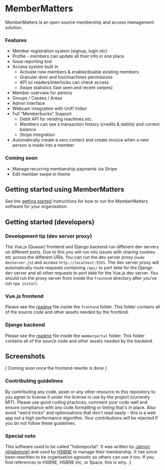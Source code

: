 # MemberMatters
MemberMatters is an open source membership and access management solution.

### Features
* Member registration system (signup, login etc)
* Profile - members can update all their info in one place
* Issue reporting tool
* Access system built in
    * Activate new members & enable/disable existing members
    * Granular door and tool/machines permissions
    * API so readers/interlocks can check access
    * Swipe statistics (last seen and recent swipes)
* Member overview for admins
* Groups / Causes / Areas
* Admin Interface
* Webcam integration with Unifi Video
* Full "Memberbucks" Support
    * Debit API for vending machines etc. 
    * Members can see a transaction history (credits & debits) and current balance
    * Stripe integration
* Automatically create a xero contact and create invoice when a new person is made into a member
 
### Coming soon
* Manage recurring membership payments via Stripe
* Edit member swipe in theme

## Getting started using MemberMatters
See the [getting started](/GETTING_STARTED.md) instructions for how to run the MemberMatters software for your 
organisation.

## Getting started (developers)
### Development tip (dev server proxy)
The Vue.js (Quasar) frontend and Django backend run different dev servers on different ports. Due to
this you will run into issues with sharing cookies etc across the different URIs. You can run the 
dev server proxy (`node devServer.js`) and access `http://localhost:5555`. The dev server proxy
will automatically route requests containing `/api/` to port `8000` for the Django dev server and 
all other requests to port `8080` for the Vue.js dev server. You should run the proxy server from 
inside the `frontend` directory after you've run `npm install`.

### Vue.js frontend 
Please see the [readme](https://github.com/membermatters/MemberMatters/blob/master/frontend/README.md) file inside the `frontend` folder. This folder contains all of the source
code and other assets needed by the frontend.

### Django backend
Please see the [readme](https://github.com/membermatters/MemberMatters/blob/master/memberportal/README.md) file inside the `memberportal` folder. This folder contains all of the source
code and other assets needed by the backend.
 
 
## Screenshots
[ Coming soon once the frontend rewrite is done ]

### Contributing guidelines
By contributing any code, asset or any other resource to this repository to you agree to license it
under the license in use by the project (currently MIT). Please use good coding practices, comment 
your code well and ensure compliance with any code formatting or linting that's in place. Also 
avoid "weird tricks" and optimisations that don't read easily - this is a web app not a high 
performance algorithm. Your contributions *will* be rejected if you do not follow these guidelines.

### Special note
This software used to be called "hsbneportal". It was written by 
[Jaimyn (@jabelone)](https://github.com/jabelone) and used by [HSBNE](https://hsbne.org) to manage 
their membership. It has since been rewritten to be organisation agnostic so others can use it too. 
If you find references to HSBNE, HSBNE Inc, or Space. this is why. :)
